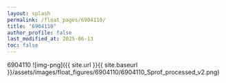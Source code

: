 ```yaml
---
layout: splash
permalink: /float_pages/6904110/
title: "6904110"
author_profile: false
last_modified_at: 2025-06-13
toc: false
---
```

 
6904110
![img-png]({{ site.url }}{{ site.baseurl }}/assets/images/float_figures/6904110/6904110_Sprof_processed_v2.png)